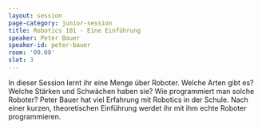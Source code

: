 ```yaml
---
layout: session
page-category: junior-session
title: Robotics 101 - Eine Einführung
speaker: Peter Bauer 
speaker-id: peter-bauer
room: '09.08'
slot: 3
---
```


In dieser Session lernt ihr eine Menge über Roboter. Welche Arten gibt es? Welche Stärken und Schwächen haben sie? Wie programmiert man solche Roboter? Peter Bauer hat viel Erfahrung mit Robotics in der Schule. Nach einer kurzen, theoretischen Einführung werdet ihr mit ihm echte Roboter programmieren.